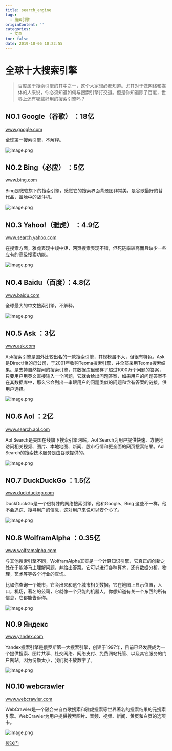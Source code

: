 ```yaml
---
title: search_engine
tags:
  - 搜索引擎
originContent: ''
categories:
  - 文章
toc: false
date: 2019-10-05 10:22:55
---
```


# 全球十大搜索引擎

> 百度属于搜索引擎的其中之一，这个大家想必都知道。尤其对于做网络和媒体的人来说，你必须知道如何与搜索引擎打交道。但是你知道除了百度，世界上还有哪些好用的搜索引擎吗？

## NO.1 Google（谷歌） ：18亿

www.google.com

全球第一搜索引擎，不解释。

![image.png](/images/2019/10/05/5f892130-e716-11e9-890b-79bf1bc40a48.png)


## NO.2 Bing（必应） ：5亿

www.bing.com

Bing是微软旗下的搜索引擎，感觉它的搜索界面背景图非常美，是谷歌最好的替代品，备胎中的战斗机。

![image.png](/images/2019/10/05/80f99d90-e716-11e9-890b-79bf1bc40a48.png)


## NO.3 Yahoo!（雅虎） ：4.9亿

www.search.yahoo.com

在搜索方面，雅虎表现中规中矩，网页搜索表现不错，但死链率较高而且缺少一些应有的高级搜索功能。


![image.png](/images/2019/10/05/87685810-e716-11e9-890b-79bf1bc40a48.png)


## NO.4 Baidu（百度）：4.8亿

www.baidu.com

全球最大的中文搜索引擎，不解释。



![image.png](/images/2019/10/05/8aaa1590-e716-11e9-890b-79bf1bc40a48.png)




## NO.5 Ask ：3亿

www.ask.com

Ask搜索引擎是国外比较出名的一款搜索引擎，其规模虽不大，但很有特色。Ask是DirectHit的母公司，于2001年收购Teoma搜索引擎，并全部采用Teoma搜索结果。是支持自然提问的搜索引擎，其数据库里储存了超过1000万个问题的答案，只要用户用英文直接输入一个问题，它就会给出问题答案，如果用户的问题答案不在其数据库中，那么它会列出一串跟用户的问题类似的问题和含有答案的链接，供用户选择。



![image.png](/images/2019/10/05/8de9d740-e716-11e9-890b-79bf1bc40a48.png)




## NO.6 Aol ：2亿

www.search.aol.com

Aol Search是美国在线旗下搜索引擎网站。Aol Search为用户提供快速、方便地访问相关视频、图片、本地地图、新闻、股市行情和更全面的网页搜索结果。Aol Search的搜索技术服务是由谷歌提供的。


![image.png](/images/2019/10/05/9148b9b0-e716-11e9-890b-79bf1bc40a48.png)





## NO.7 DuckDuckGo ：1.5亿

www.duckduckgo.com

DuckDuckGo是一个很特殊的网络搜索引擎，他和Google、Bing 这些不一样，他不会追踪、搜寻用户的信息，这对用户来说可以安个心了。


![image.png](/images/2019/10/05/94586ab0-e716-11e9-890b-79bf1bc40a48.png)





## NO.8 WolframAlpha ：0.35亿

www.wolframalpha.com

与其他搜索引擎不同，WolframAlpha其实是一个计算知识引擎，它真正的创新之处在于能够马上理解问题，并给出答案。它可以进行各种算术，还有数据分析，物理，艺术等等各个行业的查询。

比如你查询一个城市，它会出来和这个城市相关数据，它在地图上显示位置，人口，机场，著名的公司，它就像一个只能的机器人，你想知道有关一个东西的所有信息，它都能告诉你。

![image.png](/images/2019/10/05/976360c0-e716-11e9-890b-79bf1bc40a48.png)






## NO.9 Яндекс

www.yandex.com

Yandex搜索引擎是俄罗斯第一大搜索引擎，创建于1997年，目前已经发展成为一个提供搜索、图片共享、社交网络、网络支付、免费网站托管、以及其它服务的门户网站。因为份额太小，我们就不放数字了。



![image.png](/images/2019/10/05/9d1f6d10-e716-11e9-890b-79bf1bc40a48.png)




## NO.10 webcrawler

www.webcrawler.com

WebCrawler是一个融合来自谷歌搜索和雅虎搜索等世界著名的搜索结果的元搜索引擎。WebCrawler为用户提供搜索图片、音频、视频、新闻、黄页和白页的选项卡。


![image.png](/images/2019/10/05/9f894120-e716-11e9-890b-79bf1bc40a48.png)

[传送门](https://zhuanlan.zhihu.com/p/28517693)